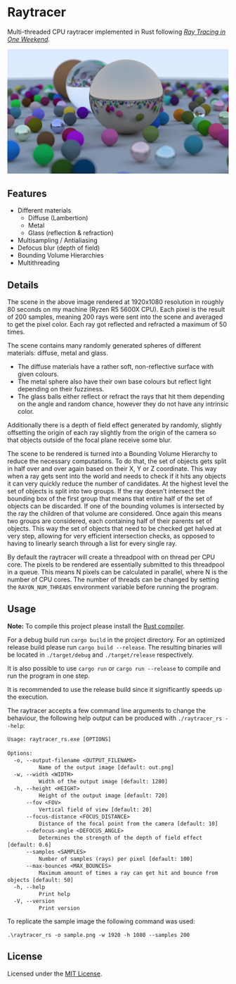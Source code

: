 # Raytracer

Multi-threaded CPU raytracer implemented in Rust following
[_Ray Tracing in One Weekend_](https://raytracing.github.io/books/RayTracingInOneWeekend.html).

![Sample image of many different spheres with different materials rendered in HD](./sample.png)

## Features
 - Different materials
   - Diffuse (Lambertion)
   - Metal
   - Glass (reflection & refraction)
 - Multisampling / Antialiasing
 - Defocus blur (depth of field)
 - Bounding Volume Hierarchies
 - Multithreading

## Details

The scene in the above image rendered at 1920x1080 resolution in roughly 80 seconds on my machine
(Ryzen R5 5600X CPU).
Each pixel is the result of 200 samples, meaning 200 rays were sent into the scene and averaged
to get the pixel color. Each ray got reflected and refracted a maximum of 50 times.

The scene contains many randomly generated spheres of different materials: diffuse, metal and glass.
 - The diffuse materials have a rather soft, non-reflective surface with given colours.
 - The metal sphere also have their own base colours but reflect light depending on their fuzziness.
 - The glass balls either reflect or refract the rays that hit them depending on the angle and random chance, however they do not have any intrinsic color.

Additionally there is a depth of field effect generated by randomly, slightly offsetting the
origin of each ray slightly from the origin of the camera so that objects outside of the focal plane receive some blur. 

The scene to be rendered is turned into a Bounding Volume Hierarchy to reduce the necessary computations.
To do that, the set of objects gets split in half over and over again based on their X, Y or Z
coordinate. This way when a ray gets sent into the world and needs to check if it hits any objects
it can very quickly reduce the number of candidates.
At the highest level the set of objects is split into two groups. If the ray doesn't intersect
the bounding box of the first group that means that entire half of the set of objects can be discarded.
If one of the bounding volumes is intersected by the ray the children of that volume are considered.
Once again this means two groups are considered, each containing half of their parents set of objects.
This way the set of objects that need to be checked get halved at very step, allowing for very efficient
intersection checks, as opposed to having to linearly search through a list for every single ray.

By default the raytracer will create a threadpool with on thread per CPU core. The pixels to be rendered
are essentially submitted to this threadpool in a queue. This means N pixels can be calculated in parallel,
where N is the number of CPU cores.
The number of threads can be changed by setting the `RAYON_NUM_THREADS` environment variable
before running the program.

## Usage

**Note:** To compile this project please install the [Rust compiler](https://rust-lang.org/).

For a debug build run `cargo build` in the project directory. For an optimized release
build please run `cargo build --release`.
The resulting binaries will be located in `./target/debug` and `./target/release` respectively.

It is also possible to use `cargo run` or `cargo run --release` to compile and run the program in one step.

It is recommended to use the release build since it significantly speeds up the execution.

The raytracer accepts a few command line arguments to change the behaviour, the following
help output can be produced with `./raytracer_rs --help`:
```
Usage: raytracer_rs.exe [OPTIONS]

Options:
  -o, --output-filename <OUTPUT_FILENAME>
          Name of the output image [default: out.png]
  -w, --width <WIDTH>
          Width of the output image [default: 1280]
  -h, --height <HEIGHT>
          Height of the output image [default: 720]
      --fov <FOV>
          Vertical field of view [default: 20]
      --focus-distance <FOCUS_DISTANCE>
          Distance of the focal point from the camera [default: 10]
      --defocus-angle <DEFOCUS_ANGLE>
          Determines the strength of the depth of field effect [default: 0.6]
      --samples <SAMPLES>
          Number of samples (rays) per pixel [default: 100]
      --max-bounces <MAX_BOUNCES>
          Maximum amount of times a ray can get hit and bounce from objects [default: 50]
  -h, --help
          Print help
  -V, --version
          Print version
```

To replicate the sample image the following command was used:
```
.\raytracer_rs -o sample.png -w 1920 -h 1080 --samples 200
```

## License

Licensed under the [MIT License](./LICENSE).
